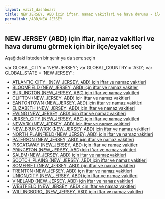 ```yaml
---
layout: vakit_dashboard
title: NEW JERSEY, ABD için iftar, namaz vakitleri ve hava durumu - ilçe/eyalet seç
permalink: /ABD/NEW JERSEY
---
```


## NEW JERSEY (ABD) için iftar, namaz vakitleri ve hava durumu  görmek için bir ilçe/eyalet seç

Aşağıdaki listeden bir şehir ya da semt seçin



  var GLOBAL_CITY = 'NEW JERSEY';
  var GLOBAL_COUNTRY = 'ABD';
  var GLOBAL_STATE = 'NEW JERSEY';
* [ATLANTIC_CITY_ (NEW_JERSEY, ABD) için iftar ve namaz vakitleri](/ABD/NEW_JERSEY/ATLANTIC_CITY_)
* [BLOOMFIELD (NEW_JERSEY, ABD) için iftar ve namaz vakitleri](/ABD/NEW_JERSEY/BLOOMFIELD)
* [BURLINGTON (NEW_JERSEY, ABD) için iftar ve namaz vakitleri](/ABD/NEW_JERSEY/BURLINGTON)
* [CLIFTON (NEW_JERSEY, ABD) için iftar ve namaz vakitleri](/ABD/NEW_JERSEY/CLIFTON)
* [EANTONTOWN (NEW_JERSEY, ABD) için iftar ve namaz vakitleri](/ABD/NEW_JERSEY/EANTONTOWN)
* [ELIZABETH (NEW_JERSEY, ABD) için iftar ve namaz vakitleri](/ABD/NEW_JERSEY/ELIZABETH)
* [EWING (NEW_JERSEY, ABD) için iftar ve namaz vakitleri](/ABD/NEW_JERSEY/EWING)
* [JERSEY_CITY (NEW_JERSEY, ABD) için iftar ve namaz vakitleri](/ABD/NEW_JERSEY/JERSEY_CITY)
* [NEWARK (NEW_JERSEY, ABD) için iftar ve namaz vakitleri](/ABD/NEW_JERSEY/NEWARK)
* [NEW_BRUNSWICK (NEW_JERSEY, ABD) için iftar ve namaz vakitleri](/ABD/NEW_JERSEY/NEW_BRUNSWICK)
* [NORTH_PLAINFIELD (NEW_JERSEY, ABD) için iftar ve namaz vakitleri](/ABD/NEW_JERSEY/NORTH_PLAINFIELD)
* [PATERSON (NEW_JERSEY, ABD) için iftar ve namaz vakitleri](/ABD/NEW_JERSEY/PATERSON)
* [PISCATAWAY (NEW_JERSEY, ABD) için iftar ve namaz vakitleri](/ABD/NEW_JERSEY/PISCATAWAY)
* [PRINCETON (NEW_JERSEY, ABD) için iftar ve namaz vakitleri](/ABD/NEW_JERSEY/PRINCETON)
* [SALEM (NEW_JERSEY, ABD) için iftar ve namaz vakitleri](/ABD/NEW_JERSEY/SALEM)
* [SCOTCH_PLAINS (NEW_JERSEY, ABD) için iftar ve namaz vakitleri](/ABD/NEW_JERSEY/SCOTCH_PLAINS)
* [SOMERSET (NEW_JERSEY, ABD) için iftar ve namaz vakitleri](/ABD/NEW_JERSEY/SOMERSET)
* [TRENTON (NEW_JERSEY, ABD) için iftar ve namaz vakitleri](/ABD/NEW_JERSEY/TRENTON)
* [UNION_CITY (NEW_JERSEY, ABD) için iftar ve namaz vakitleri](/ABD/NEW_JERSEY/UNION_CITY)
* [VINELAND (NEW_JERSEY, ABD) için iftar ve namaz vakitleri](/ABD/NEW_JERSEY/VINELAND)
* [WESTFIELD (NEW_JERSEY, ABD) için iftar ve namaz vakitleri](/ABD/NEW_JERSEY/WESTFIELD)
* [WILLINGBORO_ (NEW_JERSEY, ABD) için iftar ve namaz vakitleri](/ABD/NEW_JERSEY/WILLINGBORO_)
</script>
<script type="text/javascript">
